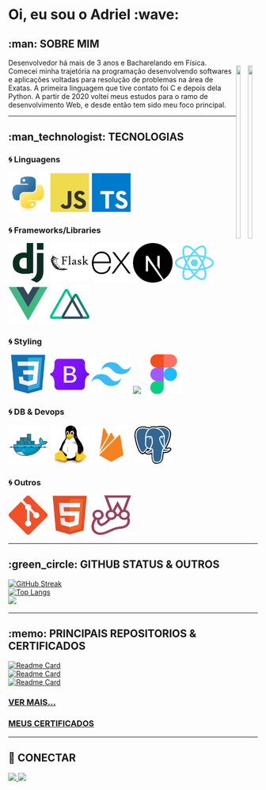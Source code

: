 <h1> Oi, eu sou o Adriel :wave:</h1>



<h2>:man: SOBRE MIM </h2>
<p style="float:right">
  <img src='https://camo.githubusercontent.com/06f36d31550de187d6b846e4c265a47507ece083cdc46d4414353bc10b2da6dd/68747470733a2f2f63646e2e6472696262626c652e636f6d2f75736572732f313231303333392f73637265656e73686f74732f323737363536312f65696e737465696e5f6379636c696e672e676966' width='45%' height='350px'> </img>
<img src='https://www.vkreate.in/storage/services_image/2019-10-02-17-55-54-5d94e4aa809b3-web-development.gif' width='45%' height='350px'></img>
  </p>


 
<p> 
Desenvolvedor há mais de 3 anos e Bacharelando em Física. Comecei minha trajetória na programação desenvolvendo softwares e aplicações voltadas para resolução de problemas na área de Exatas. A primeira linguagem que tive contato foi C e depois dela Python. A partir de 2020 voltei meus estudos
para o ramo de desenvolvimento Web, e desde então tem sido meu foco principal.
  </p>

  <hr>


<h2>:man_technologist: TECNOLOGIAS </h2>

<h3> 🌀  Linguagens </h3>
<div>
<img src='https://raw.githubusercontent.com/devicons/devicon/1119b9f84c0290e0f0b38982099a2bd027a48bf1/icons/python/python-original.svg' width='80px'></img>
<img src='https://raw.githubusercontent.com/devicons/devicon/1119b9f84c0290e0f0b38982099a2bd027a48bf1/icons/javascript/javascript-original.svg' width='80px'></img>
<img src='https://raw.githubusercontent.com/devicons/devicon/1119b9f84c0290e0f0b38982099a2bd027a48bf1/icons/typescript/typescript-original.svg' width='80px'></img>
<h3> 🌀  Frameworks/Libraries </h3>
<div>
  <img src='https://raw.githubusercontent.com/devicons/devicon/1119b9f84c0290e0f0b38982099a2bd027a48bf1/icons/django/django-plain.svg' width='80px'></img>
  <img src='https://raw.githubusercontent.com/devicons/devicon/1119b9f84c0290e0f0b38982099a2bd027a48bf1/icons/flask/flask-original-wordmark.svg' width='80px'></img>
  <img src='https://raw.githubusercontent.com/devicons/devicon/1119b9f84c0290e0f0b38982099a2bd027a48bf1/icons/express/express-original.svg' width='80px'></img>
  <img src='https://raw.githubusercontent.com/devicons/devicon/1119b9f84c0290e0f0b38982099a2bd027a48bf1/icons/nextjs/nextjs-original.svg' width='80px'></img>
  <img src='https://raw.githubusercontent.com/devicons/devicon/1119b9f84c0290e0f0b38982099a2bd027a48bf1/icons/react/react-original.svg' width='80px'></img>
  <img src='https://raw.githubusercontent.com/devicons/devicon/1119b9f84c0290e0f0b38982099a2bd027a48bf1/icons/vuejs/vuejs-original.svg' width='80px'></img>
  </img>
  <img src='https://raw.githubusercontent.com/devicons/devicon/1119b9f84c0290e0f0b38982099a2bd027a48bf1/icons/nuxtjs/nuxtjs-original.svg' width='80px'></img>
  
  </div>

  
<h3> 🌀  Styling </h3>
<div>
  <img src='https://raw.githubusercontent.com/devicons/devicon/1119b9f84c0290e0f0b38982099a2bd027a48bf1/icons/css3/css3-original.svg' width='80px'></img>
  <img src='https://raw.githubusercontent.com/devicons/devicon/1119b9f84c0290e0f0b38982099a2bd027a48bf1/icons/bootstrap/bootstrap-original.svg' width='80px'></img>
  <img src='https://raw.githubusercontent.com/devicons/devicon/1119b9f84c0290e0f0b38982099a2bd027a48bf1/icons/tailwindcss/tailwindcss-plain.svg' width='80px'></img>
  <img src='https://raw.githubusercontent.com/styled-components/brand/master/styled-components.png' width='80px'></img>
  <img src='https://raw.githubusercontent.com/devicons/devicon/1119b9f84c0290e0f0b38982099a2bd027a48bf1/icons/figma/figma-original.svg' width='80px'></img>
  
  </div>

<h3> 🌀  DB & Devops </h3>
<div>
  <img src='https://raw.githubusercontent.com/devicons/devicon/1119b9f84c0290e0f0b38982099a2bd027a48bf1/icons/docker/docker-original.svg' width='80px'></img>
  <img src='https://raw.githubusercontent.com/devicons/devicon/1119b9f84c0290e0f0b38982099a2bd027a48bf1/icons/linux/linux-original.svg' width='80px'></img>
  <img src='https://raw.githubusercontent.com/devicons/devicon/1119b9f84c0290e0f0b38982099a2bd027a48bf1/icons/firebase/firebase-plain.svg' width='80px'></img>
  <img src='https://raw.githubusercontent.com/devicons/devicon/1119b9f84c0290e0f0b38982099a2bd027a48bf1/icons/postgresql/postgresql-original.svg' width='80px'></img>
  </div>

<h3> 🌀  Outros </h3>
<div>
<img src='https://raw.githubusercontent.com/devicons/devicon/1119b9f84c0290e0f0b38982099a2bd027a48bf1/icons/git/git-original.svg' width='80px'></img>
<img src='https://raw.githubusercontent.com/devicons/devicon/1119b9f84c0290e0f0b38982099a2bd027a48bf1/icons/html5/html5-original.svg' width='80px'></img>
<img src='https://raw.githubusercontent.com/devicons/devicon/1119b9f84c0290e0f0b38982099a2bd027a48bf1/icons/jest/jest-plain.svg' width='80px'></img>
  </div>

<hr>
<h2> :green_circle: GITHUB STATUS & OUTROS</h2>

  [![GitHub Streak](https://streak-stats.demolab.com?user=adrielldev&theme=vue-dark&background=282A36&border=282A36)](https://git.io/streak-stats)
<br>
[![Top Langs](https://github-readme-stats.vercel.app/api/top-langs/?username=adrielldev&card_width=498&theme=dracula&hide_border=true)](https://github.com/anuraghazra/github-readme-stats)
<br>
<img src='https://www.codewars.com/users/adrieldev/badges/large'> </img>

<hr>
<h2> :memo: PRINCIPAIS REPOSITORIOS & CERTIFICADOS </h2>


[![Readme Card](https://github-readme-stats.vercel.app/api/pin/?username=adrielldev&repo=api-webschool)](https://github.com/adrielldev/api-webschool)
<br>
[![Readme Card](https://github-readme-stats.vercel.app/api/pin/?username=adrielldev&repo=api-futcamp)](https://github.com/adrielldev/api-futcamp)
<br>
[![Readme Card](https://github-readme-stats.vercel.app/api/pin/?username=adrielldev&repo=kenziehub-react-js)](https://github.com/adrielldev/kenziehub-react-js)

  <h3>
<a href='https://github.com/adrielldev?tab=stars' target='blank'>VER MAIS...</a>
   </h3>
   <h3>
<a href='https://docs.google.com/document/d/15FItiagZmK5KLpwk0DkLkHrRM-S2pd0rhPM5XfTEfVA/edit?usp=sharing' target='blank'>MEUS CERTIFICADOS </a>
   </h3>


<hr>
<h2> 🔗 CONECTAR </h2>
<a href='linkedin.com/in/adrieldev' target='_blank'>
<img src='https://cdn-icons-png.flaticon.com/512/3536/3536505.png' width='25px'>
</a>
</img> 
<a href='https://www.youtube.com/channel/UCav8gt_NjZ3setL3n3BYX3Q' target='_blank'>
<img src='https://cdn-icons-png.flaticon.com/512/1384/1384060.png' width='25px'>
</a>

